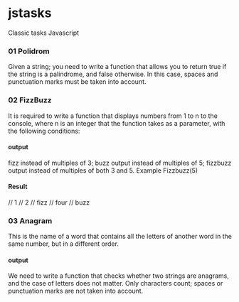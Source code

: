 # jstasks
Classic tasks Javascript


### 01 Polidrom

Given a string; you need to write a function that allows you to return true if the string is a palindrome, 
and false otherwise. In this case, spaces and punctuation marks must be taken into account.

### 02 FizzBuzz
It is required to write a function that displays numbers from 1 to n to the console, 
where n is an integer that the function takes as a parameter, with the following conditions:

#### output

fizz instead of multiples of 3;
buzz output instead of multiples of 5;
fizzbuzz output instead of multiples of both 3 and 5.
Example
Fizzbuzz(5)

#### Result
// 1
// 2
// fizz
// four
// buzz



### 03 Anagram
This is the name of a word that contains all the letters of another word in the same number, but in a different order.

#### output
We need to write a function that checks whether two strings are anagrams, and the case of letters does not matter. 
Only characters count; spaces or punctuation marks are not taken into account.

